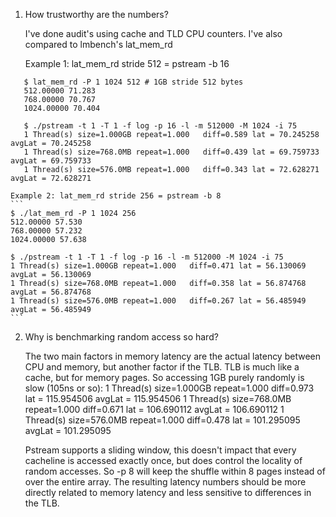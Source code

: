 
1. How trustworthy are the numbers?

	I've done audit's using cache and TLD CPU counters.  I've also compared to lmbench's
   lat_mem_rd

   Example 1: lat_mem_rd stride 512 = pstream -b 16
```
   $ lat_mem_rd -P 1 1024 512 # 1GB stride 512 bytes
   512.00000 71.283
   768.00000 70.767
   1024.00000 70.404

   $ ./pstream -t 1 -T 1 -f log -p 16 -l -m 512000 -M 1024 -i 75
   1 Thread(s) size=1.000GB repeat=1.000   diff=0.589 lat = 70.245258 avgLat = 70.245258 
   1 Thread(s) size=768.0MB repeat=1.000   diff=0.439 lat = 69.759733 avgLat = 69.759733
   1 Thread(s) size=576.0MB repeat=1.000   diff=0.343 lat = 72.628271 avgLat = 72.628271
```
	Example 2: lat_mem_rd stride 256 = pstream -b 8
	```
	$ ./lat_mem_rd -P 1 1024 256
	512.00000 57.530
	768.00000 57.232
	1024.00000 57.638

	$ ./pstream -t 1 -T 1 -f log -p 16 -l -m 512000 -M 1024 -i 75
	1 Thread(s) size=1.000GB repeat=1.000   diff=0.471 lat = 56.130069 avgLat = 56.130069
	1 Thread(s) size=768.0MB repeat=1.000   diff=0.358 lat = 56.874768 avgLat = 56.874768
	1 Thread(s) size=576.0MB repeat=1.000   diff=0.267 lat = 56.485949 avgLat = 56.485949
	```
	
2. Why is benchmarking random access so hard?  

	The two main factors in memory latency are the actual latency between CPU and memory, but another factor if the TLB.  TLB is much like a cache, but for memory pages.  So accessing 1GB purely randomly is slow (105ns or so):
	1 Thread(s) size=1.000GB repeat=1.000   diff=0.973 lat = 115.954506 avgLat = 115.954506
	1 Thread(s) size=768.0MB repeat=1.000   diff=0.671 lat = 106.690112 avgLat = 106.690112
	1 Thread(s) size=576.0MB repeat=1.000   diff=0.478 lat = 101.295095 avgLat = 101.295095

	Pstream supports a sliding window, this doesn't impact that every cacheline is accessed    exactly once, but does control the locality of random accesses.  So -p 8 will keep the shuffle within 8 pages instead of over the entire array.  The resulting latency numbers should be more directly related to memory latency and less sensitive to differences in the TLB.  









